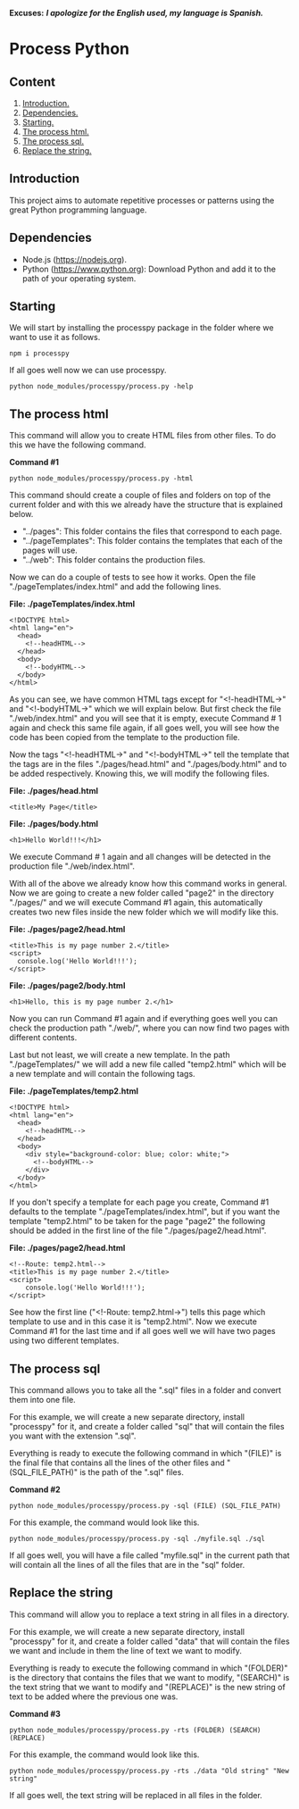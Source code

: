 **Excuses:** ___I apologize for the English used, my language is Spanish.___

# Process Python #

## Content ##

1. [Introduction.](#Introduction "Introduction")
2. [Dependencies.](#Dependencies "Dependencies")
3. [Starting.](#Starting "Starting")
4. [The process html.](#TheProcessHtml "The process html")
5. [The process sql.](#TheProcessSql "The process sql")
6. [Replace the string.](#ReplaceTheString "Replace the string")

<span id="Introduction"></span>
## Introduction ##

This project aims to automate repetitive processes or patterns using the great Python programming language.

<span id="Dependencies"></span>
## Dependencies ##
- Node.js (https://nodejs.org).
- Python (https://www.python.org): Download Python and add it to the path of your operating system.

<span id="Starting"></span>
## Starting ##

We will start by installing the processpy package in the folder where we want to use it as follows.

~~~
npm i processpy
~~~

If all goes well now we can use processpy.

~~~
python node_modules/processpy/process.py -help
~~~

<span id="TheProcessHtml"></span>
## The process html ##

This command will allow you to create HTML files from other files. To do this we have the following command.

**Command #1**
~~~
python node_modules/processpy/process.py -html
~~~

This command should create a couple of files and folders on top of the current folder and with this we already have the structure that is explained below.

- "../pages": This folder contains the files that correspond to each page.
- "../pageTemplates": This folder contains the templates that each of the pages will use.
- "../web": This folder contains the production files.

Now we can do a couple of tests to see how it works. Open the file "./pageTemplates/index.html" and add the following lines.

**File: ./pageTemplates/index.html**

~~~
<!DOCTYPE html>
<html lang="en">
  <head>
    <!--headHTML-->
  </head>
  <body>
    <!--bodyHTML-->
  </body>
</html>
~~~

As you can see, we have common HTML tags except for "<!-headHTML->" and "<!-bodyHTML->" which we will explain below. But first check the file "./web/index.html" and you will see that it is empty, execute Command # 1 again and check this same file again, if all goes well, you will see how the code has been copied from the template to the production file.

Now the tags "<!-headHTML->" and "<!-bodyHTML->" tell the template that the tags are in the files "./pages/head.html" and "./pages/body.html" and to be added respectively. Knowing this, we will modify the following files.

**File: ./pages/head.html**

~~~
<title>My Page</title>
~~~

**File: ./pages/body.html**

~~~
<h1>Hello World!!!</h1>
~~~

We execute Command # 1 again and all changes will be detected in the production file "./web/index.html".

With all of the above we already know how this command works in general. Now we are going to create a new folder called "page2" in the directory "./pages/" and we will execute Command #1 again, this automatically creates two new files inside the new folder which we will modify like this.

**File: ./pages/page2/head.html**

~~~
<title>This is my page number 2.</title>
<script>
  console.log('Hello World!!!');
</script>
~~~

**File: ./pages/page2/body.html**

~~~
<h1>Hello, this is my page number 2.</h1>
~~~

Now you can run Command #1 again and if everything goes well you can check the production path "./web/", where you can now find two pages with different contents.

Last but not least, we will create a new template. In the path "./pageTemplates/" we will add a new file called "temp2.html" which will be a new template and will contain the following tags.

**File: ./pageTemplates/temp2.html**

~~~
<!DOCTYPE html>
<html lang="en">
  <head>
    <!--headHTML-->
  </head>
  <body>
    <div style="background-color: blue; color: white;">
      <!--bodyHTML-->
    </div>
  </body>
</html>
~~~

If you don't specify a template for each page you create, Command #1 defaults to the template "./pageTemplates/index.html", but if you want the template "temp2.html" to be taken for the page "page2" the following should be added in the first line of the file "./pages/page2/head.html".

**File: ./pages/page2/head.html**

~~~
<!--Route: temp2.html-->
<title>This is my page number 2.</title>
<script>
	console.log('Hello World!!!');
</script>
~~~

See how the first line ("<!-Route: temp2.html->") tells this page which template to use and in this case it is "temp2.html". Now we execute Command #1 for the last time and if all goes well we will have two pages using two different templates.

<span id="TheProcessSql"></span>
## The process sql ##

This command allows you to take all the ".sql" files in a folder and convert them into one file.

For this example, we will create a new separate directory, install "processpy" for it, and create a folder called "sql" that will contain the files you want with the extension ".sql".

Everything is ready to execute the following command in which "(FILE)" is the final file that contains all the lines of the other files and "(SQL_FILE_PATH)" is the path of the ".sql" files.

**Command #2**

~~~
python node_modules/processpy/process.py -sql (FILE) (SQL_FILE_PATH)
~~~

For this example, the command would look like this.

~~~
python node_modules/processpy/process.py -sql ./myfile.sql ./sql
~~~

If all goes well, you will have a file called "myfile.sql" in the current path that will contain all the lines of all the files that are in the "sql" folder.

<span id="ReplaceTheString"></span>
## Replace the string ##

This command will allow you to replace a text string in all files in a directory.

For this example, we will create a new separate directory, install "processpy" for it, and create a folder called "data" that will contain the files we want and include in them the line of text we want to modify.

Everything is ready to execute the following command in which "(FOLDER)" is the directory that contains the files that we want to modify, "(SEARCH)" is the text string that we want to modify and "(REPLACE)" is the new string of text to be added where the previous one was.

**Command #3**

~~~
python node_modules/processpy/process.py -rts (FOLDER) (SEARCH) (REPLACE)
~~~

For this example, the command would look like this.

~~~
python node_modules/processpy/process.py -rts ./data "Old string" "New string"
~~~

If all goes well, the text string will be replaced in all files in the folder.